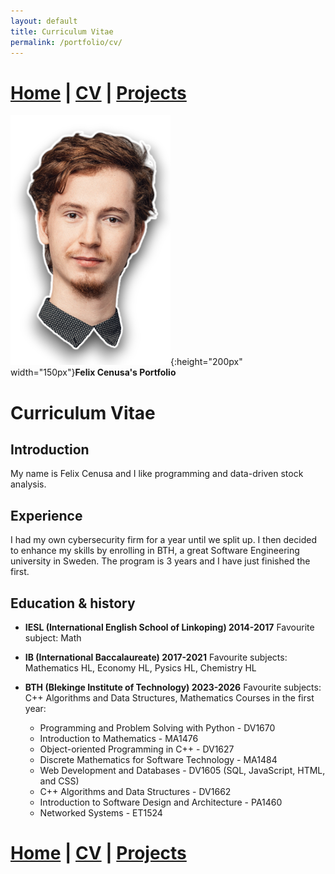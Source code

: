 ```yaml
---
layout: default
title: Curriculum Vitae
permalink: /portfolio/cv/
---
```

# [Home](/portfolio) | [CV](/portfolio/cv/) | [Projects](/portfolio/projects/)
![Logo](/assets/img/me.png){:height="200px" width="150px"}**Felix Cenusa's Portfolio**

# Curriculum Vitae

## Introduction

My name is Felix Cenusa and I like programming and data-driven stock analysis.

## Experience

I had my own cybersecurity firm for a year until we split up. I then decided to enhance my skills by enrolling in BTH, a great Software Engineering university in Sweden. The program is 3 years and I have just finished the first.

## Education & history
- **IESL (International English School of Linkoping) 2014-2017**
    Favourite subject: Math
- **IB (International Baccalaureate) 2017-2021**
    Favourite subjects: Mathematics HL, Economy HL, Pysics HL, Chemistry HL

- **BTH (Blekinge Institute of Technology) 2023-2026**
    Favourite subjects: C++ Algorithms and Data Structures, Mathematics
  Courses in the first year:
  - Programming and Problem Solving with Python - DV1670
  - Introduction to Mathematics - MA1476
  - Object-oriented Programming in C++ - DV1627
  - Discrete Mathematics for Software Technology - MA1484
  - Web Development and Databases - DV1605 (SQL, JavaScript, HTML, and CSS)
  - C++ Algorithms and Data Structures - DV1662
  - Introduction to Software Design and Architecture - PA1460
  - Networked Systems - ET1524

# [Home](/portfolio) | [CV](/portfolio/cv/) | [Projects](/portfolio/projects/)

